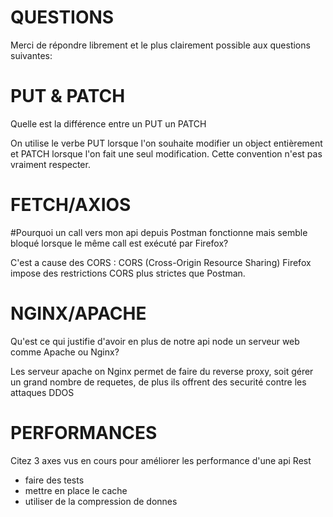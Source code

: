 # QUESTIONS
Merci de répondre librement et le plus clairement possible aux questions suivantes:

# PUT & PATCH
Quelle est la différence entre un PUT un PATCH

On utilise le verbe PUT lorsque l'on souhaite modifier un object entièrement et PATCH lorsque l'on fait une seul modification. Cette convention n'est pas vraiment respecter.

# FETCH/AXIOS
#Pourquoi un call vers mon api depuis Postman fonctionne mais semble bloqué lorsque le même call est exécuté par Firefox?

C'est a cause des CORS : CORS (Cross-Origin Resource Sharing) Firefox impose des restrictions CORS plus strictes que Postman.

# NGINX/APACHE
Qu'est ce qui justifie d'avoir en plus de notre api node un serveur web comme Apache ou Nginx?

Les serveur apache on Nginx permet de faire du reverse proxy, soit gérer un grand nombre de requetes, de plus ils offrent des securité contre les attaques DDOS

# PERFORMANCES
Citez 3 axes vus en cours pour améliorer les performance d'une api Rest

- faire des tests
- mettre en place le cache
- utiliser de la compression de donnes